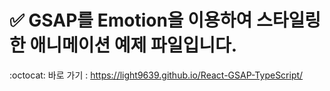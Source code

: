 # ✅ GSAP를 Emotion을 이용하여 스타일링한 애니메이션 예제 파일입니다.
:octocat: 바로 가기 : https://light9639.github.io/React-GSAP-TypeScript/
